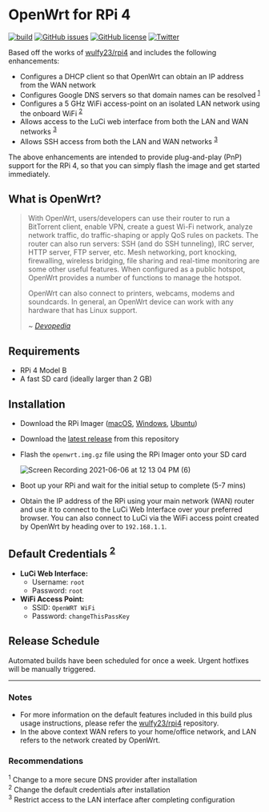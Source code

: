 # OpenWrt for RPi 4
[![build](https://github.com/damianperera/openwrt-rpi/actions/workflows/build.yml/badge.svg)](https://github.com/damianperera/openwrt-rpi/actions/workflows/build.yml) [![GitHub issues](https://img.shields.io/github/issues/damianperera/openwrt-rpi)](https://github.com/damianperera/openwrt-rpi/issues) [![GitHub license](https://img.shields.io/github/license/damianperera/openwrt-rpi)](https://github.com/damianperera/openwrt-rpi/blob/main/LICENSE) [![Twitter](https://img.shields.io/twitter/url?style=social&url=https%3A%2F%2Fgithub.com%2Fdamianperera%2Fopenwrt-rpi)](https://twitter.com/intent/tweet?url=https%3A%2F%2Fgithub.com%2Fdamianperera%2Fopenwrt-rpi)

Based off the works of [wulfy23/rpi4](https://github.com/wulfy23/rpi4) and includes the following enhancements:
- Configures a DHCP client so that OpenWrt can obtain an IP address from the WAN network
- Configures Google DNS servers so that domain names can be resolved <sup>[1](#recommendations)</sup>
- Configures a 5 GHz WiFi access-point on an isolated LAN network using the onboard WiFi <sup>[2](#recommendations)</sup>
- Allows access to the LuCi web interface from both the LAN and WAN networks <sup>[3](#recommendations)</sup>
- Allows SSH access from both the LAN and WAN networks <sup>[3](#recommendations)</sup>

The above enhancements are intended to provide plug-and-play (PnP) support for the RPi 4, so that you can simply flash the image and get started immediately.

## What is OpenWrt?
> With OpenWrt, users/developers can use their router to run a BitTorrent client, enable VPN, create a guest Wi-Fi network, analyze network traffic, do traffic-shaping or apply QoS rules on packets. The router can also run servers: SSH (and do SSH tunneling), IRC server, HTTP server, FTP server, etc. Mesh networking, port knocking, firewalling, wireless bridging, file sharing and real-time monitoring are some other useful features. When configured as a public hotspot, OpenWrt provides a number of functions to manage the hotspot.
> 
> OpenWrt can also connect to printers, webcams, modems and soundcards. In general, an OpenWrt device can work with any hardware that has Linux support.
> 
> ~ _[Devopedia](https://devopedia.org/openwrt)_

## Requirements
- RPi 4 Model B
- A fast SD card (ideally larger than 2 GB)

## Installation
- Download the RPi Imager ([macOS](https://downloads.raspberrypi.org/imager/imager_latest.dmg), [Windows](https://downloads.raspberrypi.org/imager/imager_latest.exe), [Ubuntu](https://downloads.raspberrypi.org/imager/imager_latest_amd64.deb))
- Download the [latest release](https://github.com/damianperera/openwrt-rpi/releases/latest) from this repository
- Flash the `openwrt.img.gz` file using the RPi Imager onto your SD card

  ![Screen Recording 2021-06-06 at 12 13 04 PM (6)](https://user-images.githubusercontent.com/15967502/120920902-7478e580-c6c1-11eb-9b62-d4041fcac34d.gif)
- Boot up your RPi and wait for the initial setup to complete (5-7 mins)
- Obtain the IP address of the RPi using your main network (WAN) router and use it to connect to the LuCi Web Interface over your preferred browser. You can also connect to LuCi via the WiFi access point created by OpenWrt by heading over to `192.168.1.1`.

## Default Credentials <sup>[2](#recommendations)</sup>
- **LuCi Web Interface:**
  - Username: `root`
  - Password: `root`
- **WiFi Access Point:** 
  - SSID: `OpenWRT WiFi`
  - Password: `changeThisPassKey`

## Release Schedule
Automated builds have been scheduled for once a week. Urgent hotfixes will be manually triggered.

---

### Notes
- For more information on the default features included in this build plus usage instructions, please refer the [wulfy23/rpi4](https://github.com/wulfy23/rpi4) repository.
- In the above context WAN refers to your home/office network, and LAN refers to the network created by OpenWrt.

### Recommendations
<sup>1</sup> Change to a more secure DNS provider after installation<br>
<sup>2</sup> Change the default credentials after installation<br>
<sup>3</sup> Restrict access to the LAN interface after completing configuration<br>
